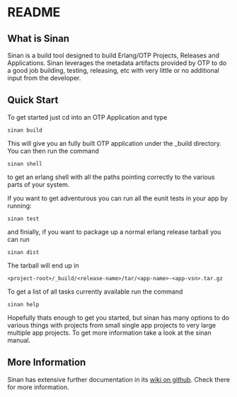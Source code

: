 README
======


What is Sinan
-------------

Sinan is a build tool designed to build Erlang/OTP Projects, Releases
and Applications. Sinan leverages the metadata artifacts provided by
OTP to do a good job building, testing, releasing, etc with very
little or no additional input from the developer.

Quick Start
-----------

To get started just cd into an OTP Application and type

    sinan build

This will give you an fully built OTP application under the _build
directory. You can then run the command

    sinan shell

to get an erlang shell with all the paths pointing correctly to the
various parts of your system.

If you want to get adventurous you can run all the eunit tests in your
app by running:

    sinan test

and finially, if you want to package up a normal erlang release
tarball you can run

    sinan dist

The tarball will end up in

    <project-root>/_build/<release-name>/tar/<app-name>-<app-vsn>.tar.gz

To get a list of all tasks currently available run the command

    sinan help

Hopefully thats enough to get you started, but sinan has many options
to do various things with projects from small single app projects to
very large multiple app projects. To get more information take a look
at the sinan manual.

More Information
----------------

Sinan has extensive further documentation in its
[wiki on github](https://github.com/erlware/sinan/wiki). Check there
for more information.
